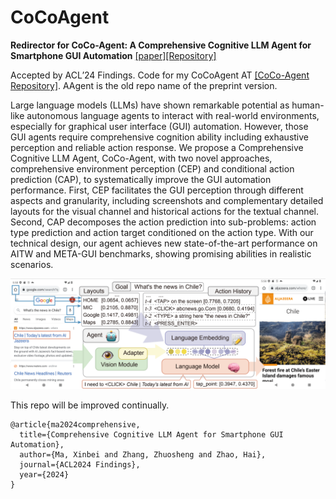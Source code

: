 # CoCoAgent

**Redirector for CoCo-Agent: A Comprehensive Cognitive LLM Agent for Smartphone GUI Automation** [[paper]](https://arxiv.org/abs/2402.11941)[[Repository]](https://github.com/xbmxb/CoCo-Agent)

Accepted by ACL’24 Findings.
Code for my CoCoAgent AT [[CoCo-Agent Repository]](https://github.com/xbmxb/CoCo-Agent).
AAgent is the old repo name of the preprint version.

Large language models (LLMs) have shown remarkable potential as human-like autonomous language agents to interact with real-world environments, especially for graphical user interface (GUI) automation. However, those GUI agents require comprehensive cognition ability including exhaustive perception and reliable action response. We propose a Comprehensive Cognitive LLM Agent, CoCo-Agent, with two novel approaches, comprehensive environment perception (CEP) and conditional action prediction (CAP), to systematically improve the GUI automation performance. First, CEP facilitates the GUI perception through different aspects and granularity, including screenshots and complementary detailed layouts for the visual channel and historical actions for the textual channel. Second, CAP decomposes the action prediction into sub-problems: action type prediction and action target conditioned on the action type. With our technical design, our agent achieves new state-of-the-art performance on AITW and META-GUI benchmarks, showing promising abilities in realistic scenarios.

![](https://github.com/xbmxb/CoCo-Agent/blob/main/cocoagent_overview.png)

This repo will be improved continually.

```
@article{ma2024comprehensive,
  title={Comprehensive Cognitive LLM Agent for Smartphone GUI Automation},
  author={Ma, Xinbei and Zhang, Zhuosheng and Zhao, Hai},
  journal={ACL2024 Findings},
  year={2024}
}
```
